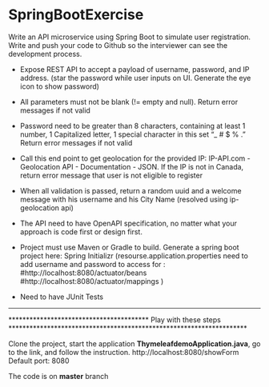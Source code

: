 # SpringBootExercise

Write an API microservice using Spring Boot to simulate user registration. Write and push your code to Github so the interviewer can see the development process.

- Expose REST API to accept a payload of username, password, and IP address.
(star the password while user inputs on UI. Generate the eye icon to show password)
- All parameters must not be blank (!= empty and null). Return error messages if not valid

- Password need to be greater than 8 characters, containing at least 1 number, 1 Capitalized letter, 1 special character in this set “_ # $ % .” Return error messages if not valid

- Call this end point to get geolocation for the provided IP: IP-API.com - Geolocation API - Documentation - JSON. If the IP is not in Canada, return error message that user is not eligible to register
- When all validation is passed, return a random uuid and a welcome message with his username and his City Name (resolved using ip-geolocation api)
- The API need to have OpenAPI specification, no matter what your approach is code first or design first.

- Project must use Maven or Gradle to build. Generate a spring boot project here: Spring Initializr
(resourse.application.properties need to add username and password to access for : #http://localhost:8080/actuator/beans
#http://localhost:8080/actuator/mappings
)

- Need to have JUnit Tests

**********************
**************************************** Play with these steps ********************************************************************


Clone the project, start the application **ThymeleafdemoApplication.java**, go to the link, and follow the instruction.
http://localhost:8080/showForm
Default port: 8080

The code is on **master** branch 
